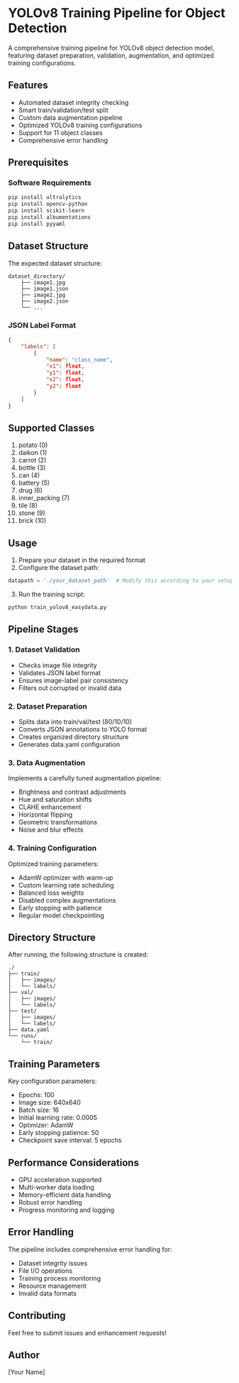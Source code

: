 # YOLOv8 Training Pipeline for Object Detection

A comprehensive training pipeline for YOLOv8 object detection model, featuring dataset preparation, validation, augmentation, and optimized training configurations.

## Features

- Automated dataset integrity checking
- Smart train/validation/test split
- Custom data augmentation pipeline
- Optimized YOLOv8 training configurations
- Support for 11 object classes
- Comprehensive error handling

## Prerequisites

### Software Requirements

```bash
pip install ultralytics
pip install opencv-python
pip install scikit-learn
pip install albumentations
pip install pyyaml
```

## Dataset Structure

The expected dataset structure:
```
dataset_directory/
    ├── image1.jpg
    ├── image1.json
    ├── image2.jpg
    ├── image2.json
    └── ...
```

### JSON Label Format
```json
{
    "labels": [
        {
            "name": "class_name",
            "x1": float,
            "y1": float,
            "x2": float,
            "y2": float
        }
    ]
}
```

## Supported Classes

1. potato (0)
2. daikon (1)
3. carrot (2)
4. bottle (3)
5. can (4)
6. battery (5)
7. drug (6)
8. inner_packing (7)
9. tile (8)
10. stone (9)
11. brick (10)

## Usage

1. Prepare your dataset in the required format
2. Configure the dataset path:
```python
datapath = './your_dataset_path'  # Modify this according to your setup
```
3. Run the training script:
```bash
python train_yolov8_easydata.py
```

## Pipeline Stages

### 1. Dataset Validation
- Checks image file integrity
- Validates JSON label format
- Ensures image-label pair consistency
- Filters out corrupted or invalid data

### 2. Dataset Preparation
- Splits data into train/val/test (80/10/10)
- Converts JSON annotations to YOLO format
- Creates organized directory structure
- Generates data.yaml configuration

### 3. Data Augmentation
Implements a carefully tuned augmentation pipeline:
- Brightness and contrast adjustments
- Hue and saturation shifts
- CLAHE enhancement
- Horizontal flipping
- Geometric transformations
- Noise and blur effects

### 4. Training Configuration
Optimized training parameters:
- AdamW optimizer with warm-up
- Custom learning rate scheduling
- Balanced loss weights
- Disabled complex augmentations
- Early stopping with patience
- Regular model checkpointing

## Directory Structure

After running, the following structure is created:
```
./
├── train/
│   ├── images/
│   └── labels/
├── val/
│   ├── images/
│   └── labels/
├── test/
│   ├── images/
│   └── labels/
├── data.yaml
└── runs/
    └── train/
```

## Training Parameters

Key configuration parameters:
- Epochs: 100
- Image size: 640x640
- Batch size: 16
- Initial learning rate: 0.0005
- Optimizer: AdamW
- Early stopping patience: 50
- Checkpoint save interval: 5 epochs

## Performance Considerations

- GPU acceleration supported
- Multi-worker data loading
- Memory-efficient data handling
- Robust error handling
- Progress monitoring and logging

## Error Handling

The pipeline includes comprehensive error handling for:
- Dataset integrity issues
- File I/O operations
- Training process monitoring
- Resource management
- Invalid data formats

## Contributing

Feel free to submit issues and enhancement requests!

## Author

[Your Name]
